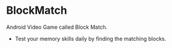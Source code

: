 # BlockMatch
Android Video Game called Block Match. 
- Test your memory skills daily by finding the matching blocks.
